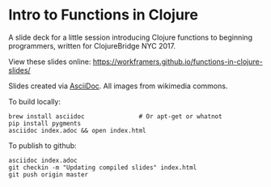 # Intro to Functions in Clojure

A slide deck for a little session introducing Clojure functions to beginning
programmers, written for ClojureBridge NYC 2017.

View these slides online: https://workframers.github.io/functions-in-clojure-slides/

Slides created via [AsciiDoc](http://www.methods.co.nz/asciidoc/index.html).
All images from wikimedia commons.

To build locally:

    brew install asciidoc               # Or apt-get or whatnot
    pip install pygments
    asciidoc index.adoc && open index.html

To publish to github:

    asciidoc index.adoc
    git checkin -m "Updating compiled slides" index.html
    git push origin master
